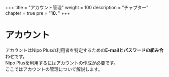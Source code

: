 +++
title = "アカウント管理"
weight = 100
description = "チャプター"
chapter = true
pre = "<b>10. </b>"
+++


# アカウント

アカウントはNipo Plusの利用者を特定するための**E-mailとパスワードの組み合わせ**です。  
Nipo Plusを利用するにはアカウントの作成が必要です。  
ここではアカウントの管理について解説します。